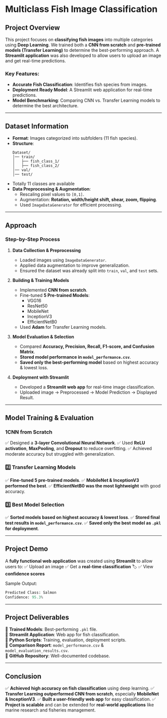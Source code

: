 # Multiclass Fish Image Classification

## Project Overview
This project focuses on **classifying fish images** into multiple categories using **Deep Learning**. We trained both a **CNN from scratch** and **pre-trained models (Transfer Learning)** to determine the best-performing approach. 
A **Streamlit application** was also developed to allow users to upload an image and get real-time predictions.

### **Key Features:**
- **Accurate Fish Classification**: Identifies fish species from images.
- **Deployment Ready Model**: A Streamlit web application for real-time predictions.
- **Model Benchmarking**: Comparing CNN vs. Transfer Learning models to determine the best architecture.

---

## Dataset Information
- **Format**: Images categorized into subfolders (11 fish species).
- **Structure**:
  ```
  Dataset/
  │── train/
  │   ├── fish_class_1/ 
  │   ├── fish_class_2/
  │── val/
  │── test/
  ```
- Totally 11 classes are available
- **Data Preprocessing & Augmentation**:
  - Rescaling pixel values to `[0,1]`.
  - Augmentation: **Rotation, width/height shift, shear, zoom, flipping**.
  - Used `ImageDataGenerator` for efficient processing.

---

## Approach
### **Step-by-Step Process**
1. **Data Collection & Preprocessing**
   - Loaded images using `ImageDataGenerator`.
   - Applied data augmentation to improve generalization.
   - Ensured the dataset was already split into `train`, `val`, and `test` sets.

2. **Building & Training Models**
   - Implemented **CNN from scratch**.
   - Fine-tuned **5 Pre-trained Models**:
     - VGG16
     - ResNet50
     - MobileNet
     - InceptionV3
     - EfficientNetB0
   - Used **Adam** for Transfer Learning models.

3. **Model Evaluation & Selection**
   - Compared **Accuracy, Precision, Recall, F1-score, and Confusion Matrix**.
   - **Stored model performance in `model_performance.csv`**.
   - **Saved only the best-performing model** based on highest accuracy & lowest loss.

4. **Deployment with Streamlit**
   - Developed a **Streamlit web app** for real-time image classification.
   - Uploaded image -> Preprocessed -> Model Prediction -> Displayed Result.

---

## Model Training & Evaluation
### **1️CNN from Scratch**
✅ Designed a **3-layer Convolutional Neural Network**.
✅ Used **ReLU activation**, **MaxPooling**, and **Dropout** to reduce overfitting.
✅ Achieved moderate accuracy but struggled with generalization.

### **2️⃣ Transfer Learning Models**
✅ **Fine-tuned 5 pre-trained models**.
✅ **MobileNet & InceptionV3 performed the best**.
✅ **EfficientNetB0 was the most lightweight** with good accuracy.

### **3️⃣ Best Model Selection**
✅ **Sorted models based on highest accuracy & lowest loss**.
✅ **Stored final test results in `model_performance.csv`**.
✅ **Saved only the best model as `.pkl` for deployment**.

---

## Project Demo
A **fully functional web application** was created using **Streamlit** to allow users to:
✅ Upload an image 
✅ Get a **real-time classification** 🏷
✅ View **confidence scores** 

Sample Output:
```python
Predicted Class: Salmon 
Confidence: 95.3%
```

---

## Project Deliverables
📂 **Trained Models**: Best-performing `.pkl` file.  
📂 **Streamlit Application**: Web app for fish classification.  
📂 **Python Scripts**: Training, evaluation, deployment scripts.  
📂 **Comparison Report**: `model_performance.csv` & `model_evaluation_results.csv`.  
📂 **GitHub Repository**: Well-documented codebase.  

---

## Conclusion
✅ **Achieved high accuracy on fish classification** using deep learning.
✅ **Transfer Learning outperformed CNN from scratch**, especially **MobileNet & InceptionV3**.
✅ **Built a user-friendly web app** for easy classification.
✅ **Project is scalable** and can be extended for **real-world applications** like marine research and fisheries management.
